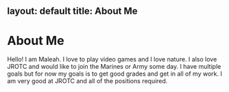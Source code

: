 layout: default
title: About Me
---
# About Me
Hello! I am Maleah.
I love to play video games and I love nature. 
I also love JROTC and would like to join the Marines or Army some day. 
I have multiple goals but for now my goals is to get good grades and get in all of my work.
I am very good at JROTC and all of the positions required.
